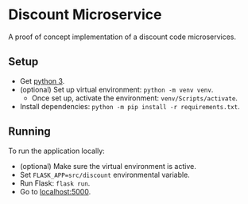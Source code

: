 # Discount Microservice

A proof of concept implementation of a discount code microservices.

## Setup

- Get [python 3](https://www.python.org/).
- (optional) Set up virtual environment: `python -m venv venv`.
	+ Once set up, activate the environment: `venv/Scripts/activate`.
- Install dependencies: `python -m pip install -r requirements.txt`.

## Running

To run the application locally:

- (optional) Make sure the virtual environment is active.
- Set `FLASK_APP=src/discount` environmental variable.
- Run Flask: `flask run`.
- Go to [localhost:5000](http://localhost:5000/).
